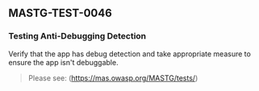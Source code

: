##  MASTG-TEST-0046

### Testing Anti-Debugging Detection

Verify that the app has debug detection and take appropriate measure to ensure the app isn't debuggable.

> Please see: (https://mas.owasp.org/MASTG/tests/)